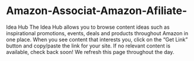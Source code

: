 # Amazon-Associat-Amazon-Afiliate-
Idea Hub The Idea Hub allows you to browse content ideas such as inspirational promotions, events, deals and products throughout Amazon in one place. When you see content that interests you, click on the “Get Link” button and copy/paste the link for your site. If no relevant content is available, check back soon! We refresh this page throughout the day.
